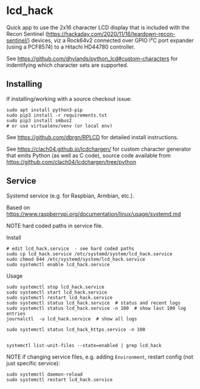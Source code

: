 # lcd_hack

Quick app to use the 2x16 character LCD display that is included with the Recon Sentinel (https://hackaday.com/2020/11/16/teardown-recon-sentinel/) devices, viz a Rock64v2 connected over GPIO I²C port expander (using a PCF8574) to a Hitachi HD44780 controller.

See https://github.com/dhylands/python_lcd#custom-characters for indentifying which character sets are supported.


## Installing

If installing/working with a source checkout issue:

    sudo apt install python3-pip
    sudo pip3 install -r requirements.txt
    sudo pip3 install smbus2
    # or use virtualenv/venv (or local env)

See https://github.com/dbrgn/RPLCD for detailed install instructions.

See https://clach04.github.io/lcdchargen/ for custom character generator that emits Python (as well as C code), source code available from https://github.com/clach04/lcdchargen/tree/python

## Service

Systemd service (e.g. for Raspbian, Armbian, etc.).

Based on https://www.raspberrypi.org/documentation/linux/usage/systemd.md



NOTE hard coded paths in service file.

Install

    # edit lcd_hack.service  - see hard coded paths
    sudo cp lcd_hack.service /etc/systemd/system/lcd_hack.service
    sudo chmod 644 /etc/systemd/system/lcd_hack.service
    sudo systemctl enable lcd_hack.service

Usage

    sudo systemctl stop lcd_hack.service
    sudo systemctl start lcd_hack.service
    sudo systemctl restart lcd_hack.service
    sudo systemctl status lcd_hack.service  # status and recent logs
    sudo systemctl status lcd_hack.service -n 100  # show last 100 log entries
    journalctl  -u lcd_hack.service  # show all logs

    sudo systemctl status lcd_hack_https.service -n 100


    systemctl list-unit-files --state=enabled | grep lcd_hack

NOTE if changing service files, e.g. adding `Environment`, restart config (not just specific service):

    sudo systemctl daemon-reload
    sudo systemctl restart lcd_hack.service


